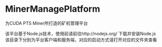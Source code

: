 MinerManagePlatform
===================

为CUDA PTS Miner所打造的矿机管理平台

该平台基于Node.js技术，使用前请前往http://nodejs.org/ 下载并安装Node.js
该目录下分别为平台客户端和服务端，对应的启动方式请打开对应的文件夹查看
